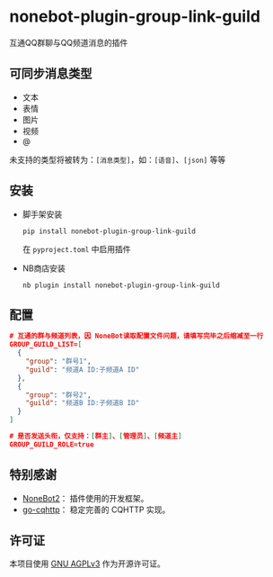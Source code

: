 # nonebot-plugin-group-link-guild

互通QQ群聊与QQ频道消息的插件

## 可同步消息类型

- 文本
- 表情
- 图片
- 视频
- @

未支持的类型将被转为：`[消息类型]`，如：`[语音]`、`[json]` 等等

## 安装

- 脚手架安装
    ```shell
    pip install nonebot-plugin-group-link-guild
    ```
  在 `pyproject.toml` 中启用插件


- NB商店安装
    ```shell
    nb plugin install nonebot-plugin-group-link-guild
    ```

## 配置

```json
# 互通的群与频道列表，因 NoneBot读取配置文件问题，请填写完毕之后缩减至一行
GROUP_GUILD_LIST=[
  {
    "group": "群号1",
    "guild": "频道A ID:子频道A ID"
  },
  {
    "group": "群号2",
    "guild": "频道B ID:子频道B ID"
  }
]

# 是否发送头衔，仅支持：[群主]、[管理员]、[频道主]
GROUP_GUILD_ROLE=true
```

## 特别感谢

- [NoneBot2](https://github.com/nonebot/nonebot2)： 插件使用的开发框架。
- [go-cqhttp](https://github.com/Mrs4s/go-cqhttp)： 稳定完善的 CQHTTP 实现。

## 许可证

本项目使用 [GNU AGPLv3](https://choosealicense.com/licenses/agpl-3.0/) 作为开源许可证。

